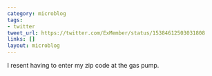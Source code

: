 ```yaml
---
category: microblog
tags:
- twitter
tweet_url: https://twitter.com/ExMember/status/15384612503031808
links: []
layout: microblog
---
```

I resent having to enter my zip code at the gas pump.
